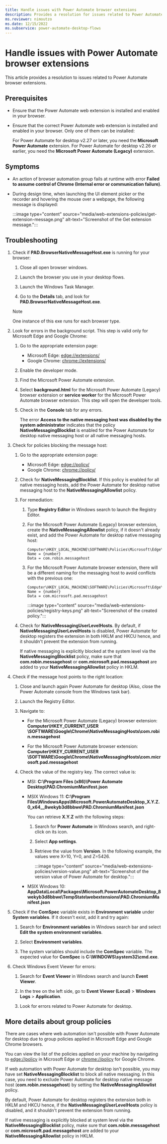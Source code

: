 ```yaml
---
title: Handle issues with Power Automate browser extensions
description: Provides a resolution for issues related to Power Automate browser extensions.
ms.reviewer: nimoutzo
ms.date: 12/15/2022
ms.subservice: power-automate-desktop-flows
---
```


# Handle issues with Power Automate browser extensions

This article provides a resolution to issues related to Power Automate browser extensions.

## Prerequisites

- Ensure that the Power Automate web extension is installed and enabled in your browser.

- Ensure that the correct Power Automate web extension is installed and enabled in your browser. Only one of them can be installed:

    For Power Automate for desktop v2.27 or later, you need the **Microsoft Power Automate** extension. For Power Automate for desktop v2.26 or earlier, you need the **Microsoft Power Automate (Legacy)** extension.

## Symptoms

- An action of browser automation group fails at runtime with error **Failed to assume control of Chrome (Internal error or communication failure)**.

- During design time, when launching the UI element picker or the recorder and hovering the mouse over a webpage, the following message is displayed:

    :::image type="content" source="media/web-extensions-policies/get-extension-message.png" alt-text="Screenshot of the Get extension message.":::

## Troubleshooting

1. Check if **PAD.BrowserNativeMessageHost.exe** is running for your browser:

    1. Close all open browser windows.

    1. Launch the browser you use in your desktop flows.

    1. Launch the Windows Task Manager.

    1. Go to the **Details** tab, and look for **PAD.BrowserNativeMessageHost.exe**.

    > [!NOTE]
    > One instance of this exe runs for each browser type.

1. Look for errors in the background script. This step is valid only for Microsoft Edge and Google Chrome:

    1. Go to the appropriate extension page:

        - Microsoft Edge: [edge://extensions/](edge://extensions/)
        - Google Chrome: [chrome://extensions/](chrome://extensions/)

    1. Enable the developer mode.

    1. Find the Microsoft Power Automate extension.

    1. Select **background.html** for the Microsoft Power Automate (Legacy) browser extension or **service worker** for the Microsoft Power Automate browser extension. This step will open the developer tools.

    1. Check in the **Console** tab for any errors.

        The error **Access to the native messaging host was disabled by the system administrator** indicates that the policy **NativeMessagingBlocklist** is enabled for the Power Automate for desktop native messaging host or all native messaging hosts.

1. Check for policies blocking the message host:

    1. Go to the appropriate extension page:

        - Microsoft Edge: [edge://policy/](edge://policy/)
        - Google Chrome: [chrome://policy/](chrome://policy/)

    1. Check for **NativeMessagingBlocklist**. If this policy is enabled for all native messaging hosts, add the Power Automate for desktop native messaging host to the **NativeMessagingAllowlist** policy.

    1. For remediation:

        1. Type **Registry Editor** in Windows search to launch the Registry Editor.

        1. For the Microsoft Power Automate (Legacy) browser extension, create the **NativeMessagingAllowlist** policy, if it doesn't already exist, and add the Power Automate for desktop native messaging host:

            ```Registry
            Computer\HKEY_LOCAL_MACHINE\SOFTWARE\Policies\Microsoft\Edge\NativeMessagingAllowlist
            Name = {number}
            Data = com.robin.messagehost
            ```

        1. For the Microsoft Power Automate browser extension, there will be a different naming for the messaging host to avoid conflicts with the previous one:

            ```Registry
            Computer\HKEY_LOCAL_MACHINE\SOFTWARE\Policies\Microsoft\Edge\NativeMessagingAllowlist
            Name = {number}
            Data = com.microsoft.pad.messagehost
            ```

            :::image type="content" source="media/web-extensions-policies/registry-keys.png" alt-text="Screenshot of the created policy.":::

    1. Check for **NativeMessagingUserLevelHosts**. By default, if **NativeMessagingUserLevelHosts** is disabled, Power Automate for desktop registers the extension in both HKLM and HKCU hence, and it shouldn't prevent the extension from running.

        If native messaging is explicitly blocked at the system level via the **NativeMessagingBlocklist** policy, make sure that **com.robin.messagehost** or **com.microsoft.pad.messagehost** are added to your **NativeMessagingAllowlist** policy in HKLM.

1. Check if the message host points to the right location:

    1. Close and launch again Power Automate for desktop (Also, close the Power Automate console from the Windows task bar).

    1. Launch the Registry Editor.

    1. Navigate to:

        - For the Microsoft Power Automate (Legacy) browser extension: **Computer\HKEY_CURRENT_USER \SOFTWARE\Google\Chrome\NativeMessagingHosts\com.robin.messagehost**

        - For the Microsoft Power Automate browser extension: **Computer\HKEY_CURRENT_USER \SOFTWARE\Google\Chrome\NativeMessagingHosts\com.microsoft.pad.messagehost**

    1. Check the value of the registry key. The correct value is:

        - MSI: **C:\Program Files (x86)\Power Automate Desktop\PAD.ChromiumManifest.json**
        - MSIX Windows 11: **C:\Program Files\WindowsApps\Microsoft.PowerAutomateDesktop_X.Y.Z.0_x64__8wekyb3d8bbwe\PAD.ChromiumManifest.json**

            You can retrieve **X.Y.Z** with the following steps:

            1. Search for **Power Automate** in Windows search, and right-click on its icon.

            1. Select **App settings**.

            1. Retrieve the value from **Version**. In the following example, the values were X=10, Y=0, and Z=5426.

                :::image type="content" source="media/web-extensions-policies/version-value.png" alt-text="Screenshot of the version value of Power Automate for desktop.":::

        - MSIX Windows 10: **AppData\Local\Packages\Microsoft.PowerAutomateDesktop_8wekyb3d8bbwe\TempState\webextensions\PAD.ChromiumManifest.json**

1. Check if the **ComSpec** variable exists in **Environment variable** under **System variables**. If it doesn't exist, add it and try again:

    1. Search for **Environment variables** in Windows search bar and select **Edit the system environment variables**.

    1. Select **Environment variables**.

    1. The system variables should include the **ComSpec** variable. The expected value for **ComSpec** is **C:\WINDOWS\system32\cmd.exe**.

1. Check Windows Event Viewer for errors:

    1. Search for **Event Viewer** in Windows search and launch **Event Viewer**.

    1. In the tree on the left side, go to **Event Viewer (Local)** > **Windows Logs** > **Application**.

    1. Look for errors related to Power Automate for desktop.

## More details about group policies

There are cases where web automation isn't possible with Power Automate for desktop due to group policies applied in Microsoft Edge and Google Chrome browsers.

You can view the list of the policies applied on your machine by navigating to [edge://policy](edge://policy) in Microsoft Edge or [chrome://policy](chrome://policy) for Google Chrome.

If web automation with Power Automate for desktop isn't possible, you may have set **NativeMessagingBlocklist** to block all native messaging. In this case, you need to exclude Power Automate for desktop native message host (**com.robin.messagehost**) by setting the **NativeMessagingAllowlist** policy.  

By default, Power Automate for desktop registers the extension both in HKLM and HKCU hence, if the **NativeMessagingUserLevelHosts** policy is disabled, and it shouldn't prevent the extension from running.

If native messaging is explicitly blocked at system level via the **NativeMessagingBlocklist** policy, make sure that **com.robin.messagehost** or **com.microsoft.pad.messagehost** are added to your **NativeMessagingAllowlist** policy in HKLM.
